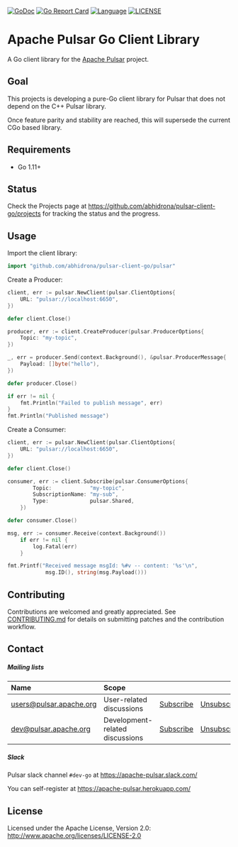 <!--

    Licensed to the Apache Software Foundation (ASF) under one
    or more contributor license agreements.  See the NOTICE file
    distributed with this work for additional information
    regarding copyright ownership.  The ASF licenses this file
    to you under the Apache License, Version 2.0 (the
    "License"); you may not use this file except in compliance
    with the License.  You may obtain a copy of the License at

      http://www.apache.org/licenses/LICENSE-2.0

    Unless required by applicable law or agreed to in writing,
    software distributed under the License is distributed on an
    "AS IS" BASIS, WITHOUT WARRANTIES OR CONDITIONS OF ANY
    KIND, either express or implied.  See the License for the
    specific language governing permissions and limitations
    under the License.

-->
[![GoDoc](https://img.shields.io/badge/Godoc-reference-blue.svg)](https://godoc.org/github.com/apache/pulsar-client-go)
[![Go Report Card](https://goreportcard.com/badge/github.com/apache/pulsar-client-go)](https://goreportcard.com/report/github.com/apache/pulsar-client-go)
[![Language](https://img.shields.io/badge/Language-Go-blue.svg)](https://golang.org/)
[![LICENSE](https://img.shields.io/hexpm/l/pulsar.svg)](https://github.com/abhidrona/pulsar-client-go/blob/master/LICENSE)
# Apache Pulsar Go Client Library

A Go client library for the [Apache Pulsar](https://pulsar.incubator.apache.org/) project.

## Goal

This projects is developing a pure-Go client library for Pulsar that does not
depend on the C++ Pulsar library.

Once feature parity and stability are reached, this will supersede the current
CGo based library.

## Requirements

- Go 1.11+

## Status

Check the Projects page at https://github.com/abhidrona/pulsar-client-go/projects for
tracking the status and the progress.

## Usage

Import the client library:

```go
import "github.com/abhidrona/pulsar-client-go/pulsar"
```

Create a Producer:

```go
client, err := pulsar.NewClient(pulsar.ClientOptions{
    URL: "pulsar://localhost:6650",
})

defer client.Close()

producer, err := client.CreateProducer(pulsar.ProducerOptions{
	Topic: "my-topic",
})

_, err = producer.Send(context.Background(), &pulsar.ProducerMessage{
	Payload: []byte("hello"),
})

defer producer.Close()

if err != nil {
    fmt.Println("Failed to publish message", err)
}
fmt.Println("Published message")
```

Create a Consumer:

```go
client, err := pulsar.NewClient(pulsar.ClientOptions{
    URL: "pulsar://localhost:6650",
})

defer client.Close()

consumer, err := client.Subscribe(pulsar.ConsumerOptions{
        Topic:            "my-topic",
        SubscriptionName: "my-sub",
        Type:             pulsar.Shared,
    })

defer consumer.Close()

msg, err := consumer.Receive(context.Background())
    if err != nil {
        log.Fatal(err)
    }

fmt.Printf("Received message msgId: %#v -- content: '%s'\n",
            msg.ID(), string(msg.Payload()))

```

## Contributing

Contributions are welcomed and greatly appreciated. See [CONTRIBUTING.md](CONTRIBUTING.md) for details on submitting patches and the contribution workflow.

## Contact

##### Mailing lists

| Name                                                                          | Scope                           |                                                                 |                                                                     |                                                                              |
|:------------------------------------------------------------------------------|:--------------------------------|:----------------------------------------------------------------|:--------------------------------------------------------------------|:-----------------------------------------------------------------------------|
| [users@pulsar.apache.org](mailto:users@pulsar.apache.org) | User-related discussions        | [Subscribe](mailto:users-subscribe@pulsar.apache.org) | [Unsubscribe](mailto:users-unsubscribe@pulsar.apache.org) | [Archives](http://mail-archives.apache.org/mod_mbox/pulsar-users/) |
| [dev@pulsar.apache.org](mailto:dev@pulsar.apache.org)     | Development-related discussions | [Subscribe](mailto:dev-subscribe@pulsar.apache.org)   | [Unsubscribe](mailto:dev-unsubscribe@pulsar.apache.org)   | [Archives](http://mail-archives.apache.org/mod_mbox/pulsar-dev/)   |

##### Slack

Pulsar slack channel `#dev-go` at https://apache-pulsar.slack.com/

You can self-register at https://apache-pulsar.herokuapp.com/

## License

Licensed under the Apache License, Version 2.0: http://www.apache.org/licenses/LICENSE-2.0
